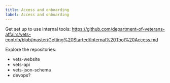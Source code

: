 ```yaml
---
title: Access and onboarding
label: Access and onboarding
---
```


Get set up to use internal tools: https://github.com/department-of-veterans-affairs/vets-contrib/blob/master/Getting%20Started/Internal%20Tool%20Access.md

Explore the repositories:
- vets-website
- vets-api
- vets-json-schema
- devops?
